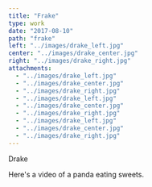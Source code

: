 ```yaml
---
title: "Frake"
type: work
date: "2017-08-10"
path: "frake"
left: "../images/drake_left.jpg"
center: "../images/drake_center.jpg"
right: "../images/drake_right.jpg"
attachments: 
  - "../images/drake_left.jpg"
  - "../images/drake_center.jpg"
  - "../images/drake_right.jpg"
  - "../images/drake_left.jpg"
  - "../images/drake_center.jpg"
  - "../images/drake_right.jpg"
  - "../images/drake_left.jpg"
  - "../images/drake_center.jpg"
  - "../images/drake_right.jpg"
---
```


Drake

Here's a video of a panda eating sweets.
